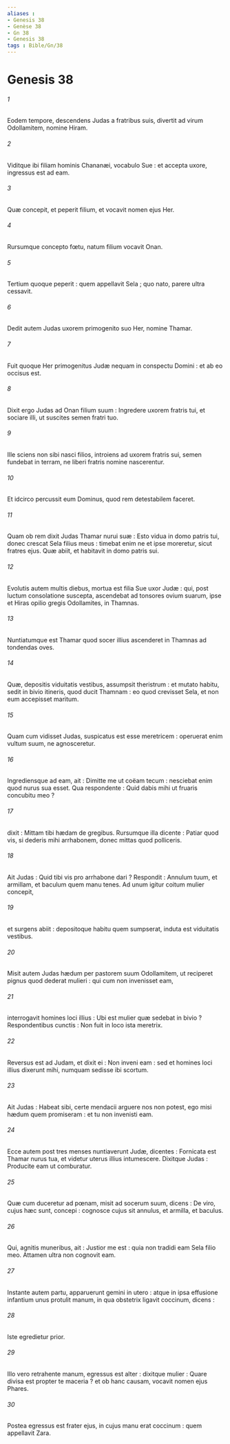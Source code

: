 ```yaml
---
aliases : 
- Genesis 38
- Genèse 38
- Gn 38
- Genesis 38
tags : Bible/Gn/38
---
```


# Genesis 38

###### 1
Eodem tempore, descendens Judas a fratribus suis, divertit ad virum Odollamitem, nomine Hiram.
###### 2
Viditque ibi filiam hominis Chananæi, vocabulo Sue : et accepta uxore, ingressus est ad eam.
###### 3
Quæ concepit, et peperit filium, et vocavit nomen ejus Her.
###### 4
Rursumque concepto fœtu, natum filium vocavit Onan.
###### 5
Tertium quoque peperit : quem appellavit Sela ; quo nato, parere ultra cessavit.
###### 6
Dedit autem Judas uxorem primogenito suo Her, nomine Thamar.
###### 7
Fuit quoque Her primogenitus Judæ nequam in conspectu Domini : et ab eo occisus est.
###### 8
Dixit ergo Judas ad Onan filium suum : Ingredere uxorem fratris tui, et sociare illi, ut suscites semen fratri tuo.
###### 9
Ille sciens non sibi nasci filios, introiens ad uxorem fratris sui, semen fundebat in terram, ne liberi fratris nomine nascerentur.
###### 10
Et idcirco percussit eum Dominus, quod rem detestabilem faceret.
###### 11
Quam ob rem dixit Judas Thamar nurui suæ : Esto vidua in domo patris tui, donec crescat Sela filius meus : timebat enim ne et ipse moreretur, sicut fratres ejus. Quæ abiit, et habitavit in domo patris sui.
###### 12
Evolutis autem multis diebus, mortua est filia Sue uxor Judæ : qui, post luctum consolatione suscepta, ascendebat ad tonsores ovium suarum, ipse et Hiras opilio gregis Odollamites, in Thamnas.
###### 13
Nuntiatumque est Thamar quod socer illius ascenderet in Thamnas ad tondendas oves.
###### 14
Quæ, depositis viduitatis vestibus, assumpsit theristrum : et mutato habitu, sedit in bivio itineris, quod ducit Thamnam : eo quod crevisset Sela, et non eum accepisset maritum.
###### 15
Quam cum vidisset Judas, suspicatus est esse meretricem : operuerat enim vultum suum, ne agnosceretur.
###### 16
Ingrediensque ad eam, ait : Dimitte me ut coëam tecum : nesciebat enim quod nurus sua esset. Qua respondente : Quid dabis mihi ut fruaris concubitu meo ?
###### 17
dixit : Mittam tibi hædam de gregibus. Rursumque illa dicente : Patiar quod vis, si dederis mihi arrhabonem, donec mittas quod polliceris.
###### 18
Ait Judas : Quid tibi vis pro arrhabone dari ? Respondit : Annulum tuum, et armillam, et baculum quem manu tenes. Ad unum igitur coitum mulier concepit,
###### 19
et surgens abiit : depositoque habitu quem sumpserat, induta est viduitatis vestibus.
###### 20
Misit autem Judas hædum per pastorem suum Odollamitem, ut reciperet pignus quod dederat mulieri : qui cum non invenisset eam,
###### 21
interrogavit homines loci illius : Ubi est mulier quæ sedebat in bivio ? Respondentibus cunctis : Non fuit in loco ista meretrix.
###### 22
Reversus est ad Judam, et dixit ei : Non inveni eam : sed et homines loci illius dixerunt mihi, numquam sedisse ibi scortum.
###### 23
Ait Judas : Habeat sibi, certe mendacii arguere nos non potest, ego misi hædum quem promiseram : et tu non invenisti eam.
###### 24
Ecce autem post tres menses nuntiaverunt Judæ, dicentes : Fornicata est Thamar nurus tua, et videtur uterus illius intumescere. Dixitque Judas : Producite eam ut comburatur.
###### 25
Quæ cum duceretur ad pœnam, misit ad socerum suum, dicens : De viro, cujus hæc sunt, concepi : cognosce cujus sit annulus, et armilla, et baculus.
###### 26
Qui, agnitis muneribus, ait : Justior me est : quia non tradidi eam Sela filio meo. Attamen ultra non cognovit eam.
###### 27
Instante autem partu, apparuerunt gemini in utero : atque in ipsa effusione infantium unus protulit manum, in qua obstetrix ligavit coccinum, dicens :
###### 28
Iste egredietur prior.
###### 29
Illo vero retrahente manum, egressus est alter : dixitque mulier : Quare divisa est propter te maceria ? et ob hanc causam, vocavit nomen ejus Phares.
###### 30
Postea egressus est frater ejus, in cujus manu erat coccinum : quem appellavit Zara.
